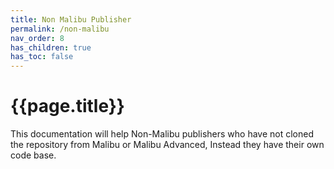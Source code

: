 ```yaml
---
title: Non Malibu Publisher
permalink: /non-malibu
nav_order: 8
has_children: true
has_toc: false
---
```

# {{page.title}}

This documentation will help Non-Malibu publishers who have not cloned the repository from Malibu or Malibu Advanced, Instead they have their own code base. 
